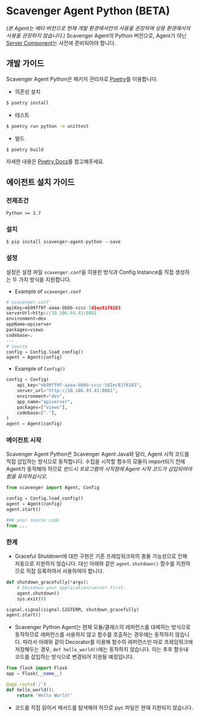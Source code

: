 # Scavenger Agent Python (BETA)

*(본 Agent는 베타 버전으로 현재 개발 환경에서만의 사용을 권장하며 상용 환경에서의 사용을 권장하지 않습니다.)* Scavenger Agent의 Python 버전으로, Agent가 아닌 [Server Component](../doc/installation.md)는 사전에 준비되어야 합니다.

## 개발 가이드

Scavenger Agent Python은 패키지 관리자로 [Poetry](https://python-poetry.org/)를 이용합니다.

- 의존성 설치
```sh
$ poetry install
```
- 테스트
```sh
$ poetry run python -m unittest
```
- 빌드
```sh
$ poetry build
```

자세한 내용은 [Poetry Docs](https://python-poetry.org/docs/)를 참고해주세요.

## 에이전트 설치 가이드

### 전제조건

`Python >= 3.7`

### 설치

```
$ pip install scavenger-agent-python --save
```
### 설정

설정은 설정 파일 `scavenger.conf`을 이용한 방식과 Config Instance를 직접 생성하는 두 가지 방식을 지원합니다.

* Example of `scavenger.conf`
```py
# scavenger.conf
apiKey=eb99ff0f-aaaa-bbbb-cccc-5d1ec81f6183
serverUrl=http://10.106.93.41:8081
environment=dev
appName=apiserver
packages=views
codebase=.
---
# source
config = Config.load_config()
agent = Agent(config)
```
* Example of `Config()`
```py
config = Config(
    api_key="eb99ff0f-aaaa-bbbb-cccc-5d1ec81f6183",
    server_url="http://10.106.93.41:8081",
    environment="dev",
    app_name="apiserver",
    packages=["views"],
    codebase=["."],
)
agent = Agent(config)
```

### 에이전트 시작
Scavenger Agent Python은 Scavenger Agent Java와 달리, Agent 시작 코드를 직접 삽입하는 방식으로 동작합니다. 수집을 시작할 함수의 모듈이 import되기 전에 Agent가 동작해야 하므로 *반드시 프로그램의 시작점에 Agent 시작 코드가 삽입되어야 함을 유의하십시오.*
```py
from scavenger import Agent, Config

config = Config.load_config()
agent = Agent(config)
agent.start()

### your source code
from ...
```

### 한계
* Graceful Shutdown에 대한 구현은 기존 프레임워크와의 충돌 가능성으로 인해 자동으로 지원하지 않습니다. 대신 아래와 같은 `agent.shutdown()` 함수를 지원하므로 직접 등록하여서 사용하여야 합니다.
```py
def shutdown_gracefully(*args):
    # Shutdown your application/server first.
    agent.shutdown()
    sys.exit(0)

signal.signal(signal.SIGTERM, shutdown_gracefully)
agent.start()
```
* Scavenger Python Agent는 현재 모듈/클래스의 레퍼런스를 대체하는 방식으로 동작하므로 레퍼런스를 사용하지 않고 함수를 호출하는 경우에는 동작하지 않습니다. 따라서 아래와 같이 Decorator를 이용해 함수의 레퍼런스만 따로 프레임워크에 저장해두는 경우, `def hello_world()`에는 동작하지 않습니다. 이는 추후 함수내 코드를 삽입하는 방식으로 변경되어 지원될 예정입니다.
```py
from flask import Flask
app = Flask(__name__)

@app.route('/')
def hello_world():
    return 'Hello World!'
```
* 코드를 직접 읽어서 메서드를 탐색해야 하므로 pyc 파일은 현재 지원되지 않습니다.
